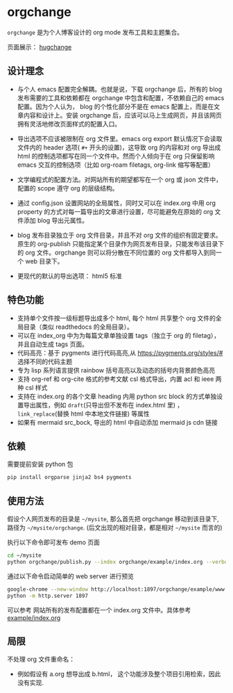 # orgchange

`orgchange` 是为个人博客设计的 org mode 发布工具和主题集合。

页面展示： [hugchange](https://www.hugchange.life)

## 设计理念

- 与个人 emacs 配置完全解耦。也就是说，下载 orgchange 后，所有的 blog 发布需要的工具和依赖都在 orgchange 中包含和配置，不依赖自己的 emacs 配置。因为个人认为， blog 的个性化部分不是在 emacs 配置上，而是在文章内容和设计上。安装 orgchange 后，应该可以马上生成网页，并且该网页拥有灵活地修改页面样式的配置入口。

- 导出选项不应该被限制在 org 文件里。emacs org export 默认情况下会读取文件内的 header 选项( `#+` 开头的设置)，这导致 org 的内容和对 org 导出成 html 的控制选项都写在同一个文件中。然而个人倾向于在 org 只保留影响 emacs 交互的控制选项（比如 org-roam filetags, org-link 缩写等配置）

- 文学编程式的配置方法。对网站所有的期望都写在一个 org 或 json 文件中，配置的 scope 遵守 org 的层级结构。

- 通过 config.json 设置网站的全局属性，同时又可以在 index.org 中用 org property 的方式对每一篇导出的文章进行设置，尽可能避免在原始的 org 文件添加 blog 导出元属性。

- blog 发布目录独立于 org 文件目录，并且不对 org 文件的组织有固定要求。原生的 org-publish 只能指定某个目录作为网页发布目录，只能发布该目录下的 org 文件。orgchange 则可以将分散在不同位置的 org 文件都导入到同一个 web 目录下。

- 更现代的默认的导出选项： html5 标准

## 特色功能

- 支持单个文件按一级标题导出成多个 html, 每个 html 共享整个 org 文件的全局目录（类似 readthedocs 的全局目录）。
- 可以在 index_org 中为为每篇文章单独设置 tags（独立于 org 的 filetag），并且自动生成 tags 页面。
- 代码高亮：基于 pygments 进行代码高亮,从 https://pygments.org/styles/# 选择不同的代码主题
- 专为 lisp 系列语言提供 rainbow 括号高亮以及动态的括号内背景颜色高亮
- 支持 org-ref 和 org-cite 格式的参考文献 csl 格式导出，内置 acl 和 ieee 两种 csl 样式
- 支持在 index.org 的各个文章 heading 内用 python src block 的方式单独设置导出属性，例如 `draft`(只导出但不发布在 index.html 里) ，`link_replace`(替换 html 中本地文件链接) 等属性
- 如果有 mermaid src_bock, 导出的 html 中自动添加 mermaid js cdn 链接

## 依赖

需要提前安装 python 包

```bash
pip install orgparse jinja2 bs4 pygments
```

## 使用方法

假设个人网页发布的目录是 `~/mysite`, 那么首先把 orgchange 移动到该目录下, 路径为 `~/mysite/orgchange`. (后文出现的相对目录，都是相对 `~/mysite` 而言的)

执行以下命令即可发布 demo 页面

```bash
cd ~/mysite
python orgchange/publish.py --index orgchange/example/index.org --verbose --all
```

通过以下命令启动简单的 web server 进行预览

```bash
google-chrome --new-window http://localhost:1897/orgchange/example/www
python -m http.server 1897
```

可以参考
网站所有的发布配置都在一个 index.org 文件中。具体参考 [example/index.org](example/index.org)

## 局限

不处理 org 文件重命名：

- 例如假设有 a.org 想导出成 b.html， 这个功能涉及整个项目引用检索，因此没有实现.
